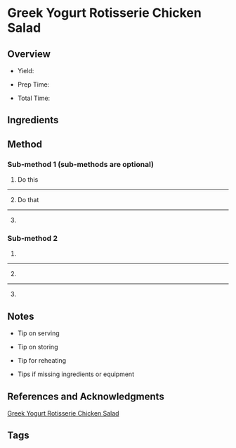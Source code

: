 # Greek Yogurt Rotisserie Chicken Salad

## Overview

- Yield:

- Prep Time:

- Total Time:

## Ingredients



## Method

### Sub-method 1 (sub-methods are optional)

1. Do this
---
2. Do that
---
3.

### Sub-method 2

1.
---
2.
---
3.

## Notes

- Tip on serving

- Tip on storing

- Tip for reheating

- Tips if missing ingredients or equipment

## References and Acknowledgments

[Greek Yogurt Rotisserie Chicken Salad](https://www.pbfingers.com/greek-yogurt-rotisserie-chicken-salad/)

## Tags


